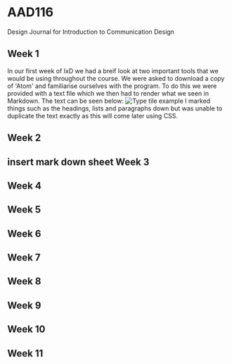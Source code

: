 AAD116
======

Design Journal for Introduction to Communication Design 

Week 1 
-------
In our first week of IxD we had a breif look at two important tools that we would be using throughout the course. We were asked to download a copy of 'Atom' and familiarise ourselves with the program. To do this we were provided with a text file which we then had to render what we seen in Markdown. The text can be seen below: 
![Type tile example](https://cloud.githubusercontent.com/assets/8933902/4604342/24ea3094-5195-11e4-9bea-5b7d7cef77b9.jpg)
I marked things such as the headings, lists and paragraphs down but was unable to duplicate the text exactly as this will come later using CSS. 

















Week 2
-------
insert mark down sheet
Week 3 
-------
Week 4 
-------
Week 5 
-------
Week 6 
-------
Week 7 
-------
Week 8 
-------
Week 9 
-------
Week 10 
-------
Week 11
-------
